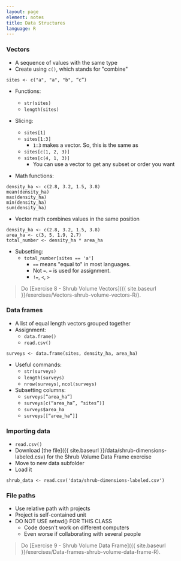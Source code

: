 ```yaml
---
layout: page
element: notes
title: Data Structures
language: R
---
```


### Vectors

* A sequence of values with the same type
* Create using `c()`, which stands for "combine"

```
sites <- c("a", "a", "b", “c”)
```

* Functions:
    * `str(sites)`
    * `length(sites)`

* Slicing:
    * `sites[1]`
    * `sites[1:3]`
        * `1:3` makes a vector. So, this is the same as
    * `sites[c(1, 2, 3)]`
    * `sites[c(4, 1, 3)]`
        * You can use a vector to get any subset or order you want

* Math functions:

```
density_ha <- c(2.8, 3.2, 1.5, 3.8)
mean(density_ha)
max(density_ha)
min(density_ha)
sum(density_ha)
```

* Vector math combines values in the same position

```
density_ha <- c(2.8, 3.2, 1.5, 3.8)
area_ha <- c(3, 5, 1.9, 2.7)
total_number <- density_ha * area_ha
```

* Subsetting:
    * `total_number[sites == 'a']`
        * `==` means "equal to" in most languages.
        * Not `=`. `=` is used for assignment.
        * `!=`, `<`, `>`

> Do [Exercise 8 - Shrub Volume Vectors]({{ site.baseurl }}/exercises/Vectors-shrub-volume-vectors-R/).




### Data frames

* A list of equal length vectors grouped together
* Assignment:
    * `data.frame()`
    * `read.csv()`

```
surveys <- data.frame(sites, density_ha, area_ha)
```

* Useful commands:
    * `str(surveys)`
    * `length(surveys)`
    * `nrow(surveys)`, `ncol(surveys)`
* Subsetting columns:
    * `surveys[“area_ha”]`
    * `surveys[c(“area_ha”, “sites”)]`
    * `surveys$area_ha`
    * `surveys[[“area_ha”]]`

### Importing data

* `read.csv()`
* Download [the file]({{ site.baseurl }}/data/shrub-dimensions-labeled.csv) for the Shrub Volume Data Frame exercise
* Move to new data subfolder
* Load it

```
shrub_data <- read.csv('data/shrub-dimensions-labeled.csv')
```

### File paths

* Use relative path with projects
* Project is self-contained unit
* DO NOT USE setwd() FOR THIS CLASS
    * Code doesn't work on different computers
    * Even worse if collaborating with several people

> Do [Exercise 9 - Shrub Volume Data Frame]({{ site.baseurl }}/exercises/Data-frames-shrub-volume-data-frame-R).
